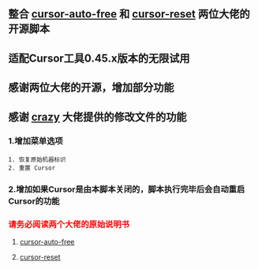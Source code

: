 ## 整合 [cursor-auto-free](https://github.com/chengazhen/cursor-auto-free) 和 [cursor-reset](https://github.com/hamflx/cursor-reset) 两位大佬的开源脚本
## 适配Cursor工具0.45.x版本的无限试用
## 感谢两位大佬的开源，增加部分功能
## 感谢 [crazy](https://linux.do/t/topic/404579) 大佬提供的修改文件的功能
### 1.增加菜单选项
    1. 恢复原始机器标识
    2. 重置 Cursor
### 2.增加如果Cursor是由本脚本关闭的，脚本执行完毕后会自动重启Cursor的功能

### <font color="red">请务必阅读两个大佬的原始说明书</font>
1. [cursor-auto-free](https://cursor-auto-free-doc.vercel.app/)

2. [cursor-reset](https://github.com/hamflx/cursor-reset/blob/main/README.md)   


